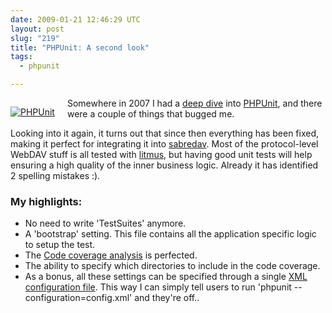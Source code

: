 ```yaml
---
date: 2009-01-21 12:46:29 UTC
layout: post
slug: "219"
title: "PHPUnit: A second look"
tags:
  - phpunit

---
```

<p style="float: left; padding-right: 20px"><a href="http://www.phpunit.de/"><img src="http://www.phpunit.de/manual/phpunit-logo.gif" alt="PHPUnit"/></a></p>
<p>
  Somewhere in 2007 I had a <a href="http://evertpot.com/128">
  deep dive</a> into <a href="http://www.phpunit.de/">PHPUnit</a>, and there were a couple of things that bugged me. 
</p>

<p>
  Looking into it again, it turns out that since then
  everything has been fixed, making it perfect for integrating it into
  <a href="http://sabre.io/">sabredav</a>. Most of the protocol-level
  WebDAV stuff is all tested with <a href="http://www.webdav.org/neon/litmus/">litmus</a>,
  but having good unit tests will help ensuring a high quality of the inner business logic.
  Already it has identified 2 spelling mistakes :).
</p>



<h3>My highlights:</h3>

<ul>
  <li>No need to write 'TestSuites' anymore.</li>
  <li>A 'bootstrap' setting. This file contains all the application specific 
      logic to setup the test.</li>
  <li>The <a href="http://www.phpunit.de/manual/current/en/code-coverage-analysis.html">
    Code coverage analysis</a> is perfected.</li>
  <li>The ability to specify which directories to include in the code coverage.</li>
  <li>
    As a bonus, all these settings can be specified through a single 
    <a href="http://www.phpunit.de/manual/current/en/appendixes.configuration.html">XML
    configuration file</a>. This way I can simply tell users to run 'phpunit --configuration=config.xml' and they're off..</li>
</ul>
